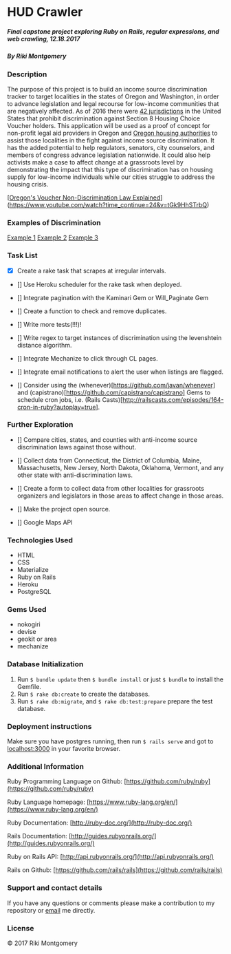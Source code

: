 
# HUD Crawler

##### Final capstone project exploring Ruby on Rails, regular expressions, and web crawling, 12.18.2017

##### By Riki Montgomery

### Description

The purpose of this project is to build an income source discrimination tracker to target localities in the states of Oregon and Washington, in order to advance legislation and legal recourse for low-income communities that are negatively affected. As of 2016 there were [42 jurisdictions](https://affordablehousingonline.com/source-of-income-antidiscrimination-laws) in the United States that prohibit discrimination against Section 8 Housing Choice Voucher holders. This application will be used as a proof of concept for non-profit legal aid providers in Oregon and [Oregon housing authorities](https://www.orhousingauthorities.org/) to assist those localities in the fight against income source discrimination. It has the added potential to help regulators, senators, city counselors, and members of congress advance legislation nationwide. It could also help activists make a case to affect change at a grassroots level by demonstrating the impact that this type of discrimination has on housing supply for low-income individuals while our cities struggle to address the housing crisis.

[[​​Oregon's Voucher Non-Discrimination Law Explained](/Users/Guest/Desktop/hud_crawler/app/assets/images/non_discrimination_video_link.png)](https://www.youtube.com/watch?time_continue=24&v=tGk9HhSTrbQ)

### Examples of Discrimination

[Example 1](https://portland.craigslist.org/mlt/apa/d/fair-acres-apartments-2bd/6569475578.html)
[Example 2](https://portland.craigslist.org/mlt/apa/d/darling-2-bedrooms-with/6559561071.html)
[Example 3](https://corvallis.craigslist.org/apa/d/3-bed-1-bath-country-mother/6559692412.html)

### Task List

- [x] Create a rake task that scrapes at irregular intervals.

- [] Use Heroku scheduler for the rake task when deployed.

- [] Integrate pagination with the Kaminari Gem or Will_Paginate Gem

- [] Create a function to check and remove duplicates.

- [] Write more tests(!!!)!

- [] Write regex to target instances of discrimination using the levenshtein distance algorithm.

- [] Integrate Mechanize to click through CL pages.

- [] Integrate email notifications to alert the user when listings are flagged.

- [] Consider using the (whenever)[https://github.com/javan/whenever] and (capistrano)[https://github.com/capistrano/capistrano] Gems to schedule cron jobs, i.e. (Rails Casts)[http://railscasts.com/episodes/164-cron-in-ruby?autoplay=true]. 

### Further Exploration

- [] Compare cities, states, and counties with anti-income source discrimination laws against those without.

- [] Collect data from Connecticut, the District of Columbia, Maine, Massachusetts, New Jersey, North Dakota, Oklahoma, Vermont, and any other state with anti-discrimination laws.

- [] Create a form to collect data from other localities for grassroots organizers and legislators in those areas to affect change in those areas.

- [] Make the project open source.

- [] Google Maps API


### Technologies Used

* HTML
* CSS
* Materialize
* Ruby on Rails
* Heroku
* PostgreSQL

### Gems Used

* nokogiri
* devise
* geokit or area
* mechanize



### Database Initialization

1. Run `$ bundle update` then `$ bundle install` or just `$ bundle` to install the Gemfile.
2. Run `$ rake db:create` to create the databases.
3. Run `$ rake db:migrate`, and `$ rake db:test:prepare` prepare the test database.

### Deployment instructions

Make sure you have postgres running, then run `$ rails serve` and got to [localhost:3000](localhost:3000) in your favorite browser.

### Additional Information

Ruby Programming Language on Github: [https://github.com/ruby/ruby](https://github.com/ruby/ruby)

Ruby Language homepage: [https://www.ruby-lang.org/en/](https://www.ruby-lang.org/en/)

Ruby Documentation: [http://ruby-doc.org/](http://ruby-doc.org/)

Rails Documentation: [http://guides.rubyonrails.org/](http://guides.rubyonrails.org/)

Ruby on Rails API: [http://api.rubyonrails.org/](http://api.rubyonrails.org/)

Rails on Github: [https://github.com/rails/rails](https://github.com/rails/rails)

### Support and contact details

If you have any questions or comments please make a contribution to my repository or [email](mostriki820@gmail.com) me directly.

### License
© 2017 Riki Montgomery

